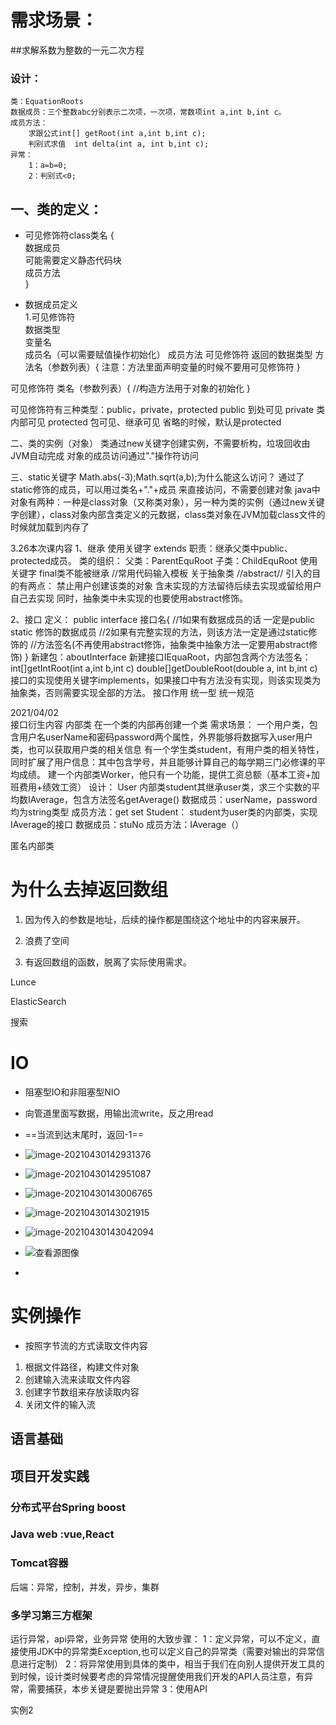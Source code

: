 # 需求场景： 
##求解系数为整数的一元二次方程
### 设计：
    类：EquationRoots
    数据成员：三个整数abc分别表示二次项，一次项，常数项int a,int b,int c。
    成员方法：
        求跟公式int[] getRoot(int a,int b,int c);
        判别式求值  int delta(int a, int b,int c);
    异常：
        1：a=b=0;
        2：判别式<0;

## 一、类的定义：
* 可见修饰符class类名 {<br>
    数据成员<br>
    可能需要定义静态代码块<br>
    成员方法<br>
}

* 数据成员定义<br>
    1.可见修饰符 <br> 数据类型 <br>  变量名<br>成员名（可以需要赋值操作初始化）
成员方法
    可见修饰符   返回的数据类型 方法名（参数列表）{
        注意：方法里面声明变量的时候不要用可见修饰符
}

可见修饰符 类名（参数列表）{
    //构造方法用于对象的初始化
}

可见修饰符有三种类型：public，private，protected
public 到处可见
private 类内部可见
protected 包可见、继承可见
省略的时候，默认是protected


二、类的实例（对象）
    类通过new关键字创建实例，不需要析构，垃圾回收由JVM自动完成
    对象的成员访问通过"."操作符访问
    
三、static关键字
    Math.abs(-3);Math.sqrt(a,b);为什么能这么访问？
        通过了static修饰的成员，可以用过类名+"."+成员    来直接访问，不需要创建对象
    java中对象有两种：一种是class对象（又称类对象），另一种为类的实例（通过new关键字创建），class对象内部含类定义的元数据，class类对象在JVM加载class文件的时候就加载到内存了


3.26本次课内容 
1、继承
    使用关键字 extends
    职责：继承父类中public、protected成员。
    类的组织：
        父类：ParentEquRoot
        子类：ChildEquRoot
    使用关键字 final类不能被继承
    //常用代码输入模板
    关于抽象类 //abstract//
        引入的目的有两点：
            禁止用户创建该类的对象
            含未实现的方法留待后续去实现或留给用户自己去实现
    同时，抽象类中未实现的也要使用abstract修饰。

2、接口
    定义：
        public interface 接口名{
            //1如果有数据成员的话 一定是public static 修饰的数据成员
            //2如果有完整实现的方法，则该方法一定是通过static修饰的
            //方法签名(不再使用abstract修饰，抽象类中抽象方法一定要用abstract修饰)
        }
    新建包：aboutInterface
    新建接口IEquaRoot，内部包含两个方法签名：
        int[]getIntRoot(int a,int b,int c)
        double[]getDoubleRoot(double a, int b,int c)
    接口的实现使用关键字implements，如果接口中有方法没有实现，则该实现类为抽象类，否则需要实现全部的方法。
    接口作用
        统一型 统一规范
    
2021/04/02  
接口衍生内容
内部类
    在一个类的内部再创建一个类
    需求场景：
        一个用户类，包含用户名userName和密码password两个属性，外界能够将数据写入user用户类，也可以获取用户类的相关信息
        有一个学生类student，有用户类的相关特性，同时扩展了用户信息：其中包含学号，并且能够计算自己的每学期三门必修课的平均成绩。
        建一个内部类Worker，他只有一个功能，提供工资总额（基本工资+加班费用+绩效工资）
    设计：
        User
            内部类student其继承user类，求三个实数的平均数IAverage，包含方法签名getAverage()
            数据成员：userName，password均为string类型
            成员方法：get set
        Student：
            student为user类的内部类，实现IAverage的接口
            数据成员：stuNo
            成员方法：IAverage（）
        
匿名内部类

# 为什么去掉返回数组

1. 因为传入的参数是地址，后续的操作都是围绕这个地址中的内容来展开。

2. 浪费了空间
3. 有返回数组的函数，脱离了实际使用需求。

Lunce

ElasticSearch

搜索



# IO

* 阻塞型IO和非阻塞型NIO

* 向管道里面写数据，用输出流write，反之用read
* ==当流到达末尾时，返回-1==
* ![image-20210430142931376](C:\Users\yangshiwei\AppData\Roaming\Typora\typora-user-images\image-20210430142931376.png)
* ![image-20210430142951087](C:\Users\yangshiwei\AppData\Roaming\Typora\typora-user-images\image-20210430142951087.png)
* ![image-20210430143006765](C:\Users\yangshiwei\AppData\Roaming\Typora\typora-user-images\image-20210430143006765.png)
* ![image-20210430143021915](C:\Users\yangshiwei\AppData\Roaming\Typora\typora-user-images\image-20210430143021915.png)
* ![image-20210430143042094](C:\Users\yangshiwei\AppData\Roaming\Typora\typora-user-images\image-20210430143042094.png)
* ![查看源图像](https://pic4.zhimg.com/v2-6bf8bc5b398d688cf8887f79e6c0bd27_r.jpg)
*



# 实例操作

* 按照字节流的方式读取文件内容

1. 根据文件路径，构建文件对象
2. 创建输入流来读取文件内容
3. 创建字节数组来存放读取内容
4. 关闭文件的输入流



## 语言基础

## 项目开发实践

### 分布式平台Spring boost

### Java web :vue,React

###  Tomcat容器

后端：异常，控制，并发，异步，集群

### 多学习第三方框架


运行异常，api异常，业务异常
使用的大致步骤：
    1：定义异常，可以不定义，直接使用JDK中的异常类Exception,也可以定义自己的异常类（需要对输出的异常信息进行定制）
    2：将异常使用到具体的类中，相当于我们在向别人提供开发工具的到时候，设计类时候要考虑的异常情况提醒使用我们开发的API人员注意，有异常，需要捕获，本步关键是要抛出异常
    3：使用API

实例2

